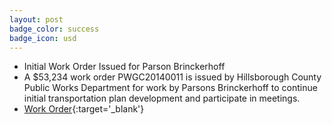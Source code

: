 ```yaml
---
layout: post
badge_color: success
badge_icon: usd
---
```


* Initial Work Order Issued for Parson Brinckerhoff 
* A $53,234 work order PWGC20140011 is issued by Hillsborough County Public Works Department for work by Parsons Brinckerhoff to continue initial transportation plan development and participate in meetings.
* [Work Order](http://www.hillsboroughcounty.org/DocumentCenter/View/16759){:target='_blank'}
